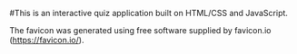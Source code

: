 #This is an interactive quiz application built on HTML/CSS and JavaScript.

The favicon was generated using free software supplied by favicon.io (https://favicon.io/).
